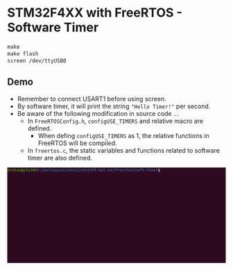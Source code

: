 # STM32F4XX with FreeRTOS - Software Timer
```shell
make
make flash
screen /dev/ttyUSB0
```

## Demo
* Remember to connect USART1 before using screen.
* By software timer, it will print the string ```"Hello Timer!"``` per second.
* Be aware of the following modification in source code ...
	* In ```FreeRTOSConfig.h```, ```configUSE_TIMERS``` and relative macro are defined.
		* When defing ```configUSE_TIMERS``` as 1, the relative functions in FreeRTOS will be compiled.
	* In ```freertos.c```, the static variables and functions related to software timer are also defined.

![](soft-timer.gif)

